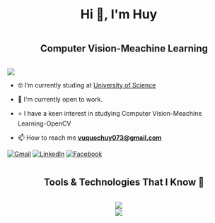 <h1 align="center">Hi 👋, I'm Huy</h1>

<div id="user-content-toc">
  <ul align="center">
    <summary><h2 style="display: inline-block">Computer Vision-Meachine Learning</h2></summary>
  </ul>
</div>

<!--Profile visit count-->
![](https://komarev.com/ghpvc/?username=sadboizyeuem2307)


<!--About me-->
- 🤓 I’m currently studing at [University of Science](https://daihoc.fpt.edu.vn/)

- 🤝 I'm currently open to work.

- ⭐ I have a keen interest in studying Computer Vision-Meachine Learning-OpenCV

- 📫 How to reach me **vuquochuy073@gmail.com**
  
<a href="mailto:vuquochuy073@gmail.com">![Gmail](https://img.shields.io/badge/Gmail-D14836?style=for-the-badge&logo=gmail&logoColor=white)</a>
<a href="https://www.linkedin.com/in/huy-v%C5%A9-144535294/">![LinkedIn](https://img.shields.io/badge/LinkedIn-0077B5?style=for-the-badge&logo=linkedin&logoColor=white)</a>
<a href="https://www.facebook.com/profile.php?id=100031227320498">![Facebook](https://img.shields.io/badge/Facebook-1877F2?style=for-the-badge&logo=facebook&logoColor=white)</a>




<!--Tools & Technologies-->
<div id="user-content-toc">
  <ul align="center">
    <summary><h2 style="display: inline-block">Tools & Technologies That I Know 🧰</h2></summary>
  </ul>
</div>
<!--tech stack icons-->
<p align="center">
  <a href="https://skillicons.dev">
  <img src="https://skillicons.dev/icons?i=vscode,visualstudio,git,github&perline=14"/>
  <br/>
  <img src="https://skillicons.dev/icons?i=docker,pytorch&perline=14"/>
  </a>
</p>

